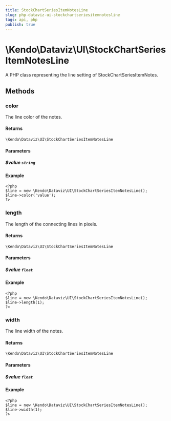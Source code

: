 ```yaml
---
title: StockChartSeriesItemNotesLine
slug: php-dataviz-ui-stockchartseriesitemnotesline
tags: api, php
publish: true
---
```


# \Kendo\Dataviz\UI\StockChartSeriesItemNotesLine

A PHP class representing the line setting of StockChartSeriesItemNotes.


## Methods

### color
The line color of the notes.

#### Returns
`\Kendo\Dataviz\UI\StockChartSeriesItemNotesLine`

#### Parameters

##### $value `string`



#### Example 
    <?php
    $line = new \Kendo\Dataviz\UI\StockChartSeriesItemNotesLine();
    $line->color('value');
    ?>

### length
The length of the connecting lines in pixels.

#### Returns
`\Kendo\Dataviz\UI\StockChartSeriesItemNotesLine`

#### Parameters

##### $value `float`



#### Example 
    <?php
    $line = new \Kendo\Dataviz\UI\StockChartSeriesItemNotesLine();
    $line->length(1);
    ?>

### width
The line width of the notes.

#### Returns
`\Kendo\Dataviz\UI\StockChartSeriesItemNotesLine`

#### Parameters

##### $value `float`



#### Example 
    <?php
    $line = new \Kendo\Dataviz\UI\StockChartSeriesItemNotesLine();
    $line->width(1);
    ?>

 
